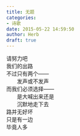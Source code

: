 ```yaml
---  
title: 无题  
categories:  
- 诗歌  
date: 2015-05-22 14:59:50  
author: Herb  
draft: true
---  
```

请努力吧  
我们的出路  
不过只有两个——  
　　发声或不发声  
而我们必须选择——  
　　是大喊出来还是  
　　沉默地走下去  
路并无好坏  
只是有一边  
毕竟人多